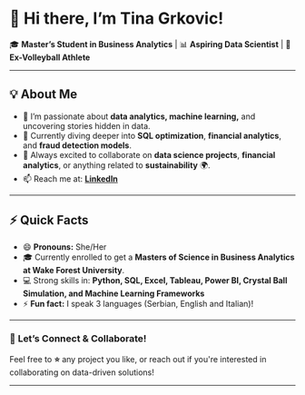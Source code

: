# 👋 Hi there, I’m Tina Grkovic!

🎓 **Master’s Student in Business Analytics** | 📊 **Aspiring Data Scientist** | 🏐 **Ex-Volleyball Athlete**

---

## 💡 **About Me**
- 👀 I’m passionate about **data analytics, machine learning,** and uncovering stories hidden in data.
- 🌱 Currently diving deeper into **SQL optimization**, **financial analytics**, and **fraud detection models**.
- 💞️ Always excited to collaborate on **data science projects**, **financial analytics**, or anything related to **sustainability** 🌍.
- 📫 Reach me at: **[LinkedIn](https://www.linkedin.com/in/tinatheg/)**

---

## ⚡ **Quick Facts**
- 😄 **Pronouns:** She/Her
- 🎓 Currently enrolled to get a **Masters of Science in Business Analytics at Wake Forest University**.
- 💻 Strong skills in: **Python, SQL, Excel, Tableau, Power BI, Crystal Ball Simulation, and Machine Learning Frameworks**
- ⚡ **Fun fact:** I speak 3 languages (Serbian, English and Italian)!

---

### 🚀 **Let’s Connect & Collaborate!**
Feel free to **⭐** any project you like, or reach out if you're interested in collaborating on data-driven solutions!

---

<!---
TinaGrkovic/TinaGrkovic is a ✨ special ✨ repository because its `README.md` (this file) appears on your GitHub profile.
You can click the Preview link to take a look at your changes.
--->
